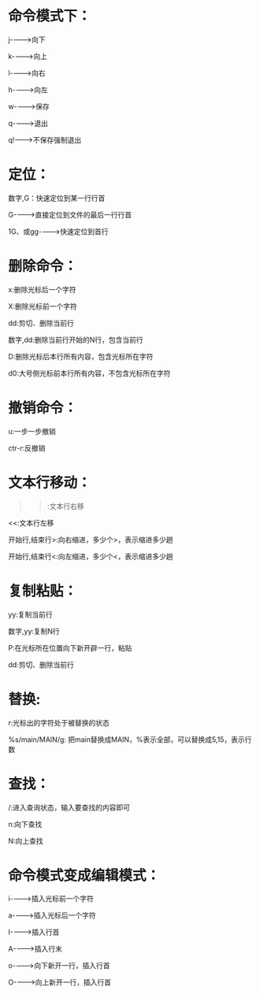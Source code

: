 
# 命令模式下：
j---->向下

k---->向上

l---->向右

h---->向左

w---->保存

q---->退出

q!--->不保存强制退出

# 定位：
数字,G：快速定位到某一行行首

G---->直接定位到文件的最后一行行首

1G、或gg---->快速定位到首行

# 删除命令：
x:删除光标后一个字符

X:删除光标前一个字符

dd:剪切、删除当前行

数字,dd:删除当前行开始的N行，包含当前行

D:删除光标后本行所有内容，包含光标所在字符

d0:大号侧光标前本行所有内容，不包含光标所在字符

# 撤销命令：
u:一步一步撤销

ctr-r:反撤销

# 文本行移动：
>>:文本行右移

<<:文本行左移

开始行,结束行>:向右缩进，多少个>，表示缩进多少趟

开始行,结束行<:向左缩进，多少个<，表示缩进多少趟

# 复制粘贴：
yy:复制当前行

数字,yy:复制N行

P:在光标所在位置向下新开辟一行，粘贴

dd:剪切、删除当前行

# 替换:
r:光标出的字符处于被替换的状态

%s/main/MAIN/g: 把main替换成MAIN，%表示全部，可以替换成5,15，表示行数

# 查找：
/:进入查询状态，输入要查找的内容即可

n:向下查找

N:向上查找


# 命令模式变成编辑模式：
i---->插入光标前一个字符

a---->插入光标后一个字符

I---->插入行首

A---->插入行末

o---->向下新开一行，插入行首

O---->向上新开一行，插入行首


